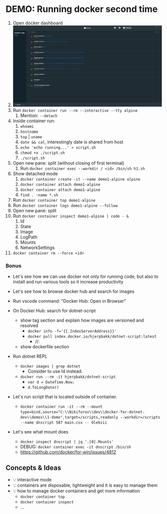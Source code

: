# DEMO: Running docker second time

1. Open docker dashboard
2. ![docker-dashboard](../../docs/assets/docker-dashboard.png)
3. Run `docker container run --rm --interactive --tty alpine`
   1. Mention: `--detach`
4. Inside container run:
   1. `whoami`
   2. `hostname`
   3. `top` | `uname`
   4. `date && cal`, interestingly date is shared from host
   5. `echo 'echo running...' > script.sh`
   6. `chmod +x ./script.sh`
   7. `./script.sh`
5. Open new pane: split (without closing of first terminal)
   1. Run `docker container exec --workdir / <id> /bin/sh h1.sh`
6. Show detached mode
   1. `docker container create -it --name demo1-alpine alpine`
   2. `docker container attach demo1-alpine`
   3. `docker container attach demo1-alpine`
   4. `find . -name *.sh`
7. Run `docker container top demo1-alpine`
8. Run `docker container logs demo1-alpine --follow`
9. Open new pane: split
10. Run `docker container inspect demo1-alpine | code - &`
    1. Id
    2. State
    3. Image
    4. LogPath
    5. Mounts
    6. NetworkSettings
11. `docker container rm --force <id>`

### Bonus

* Let's see how we can use docker not only for running code, but also to install and run various tools so it increase productivity
* Let's see how to browse docker hub and search for images

* Run vscode command: "Docker Hub: Open in Browser"
* On Docker Hub: search for dotnet-script
  * show tag section and explain how images are versioned and resolved
    * `docker info -f='{{.IndexServerAddress}}'`
    * `docker pull index.docker.io/hjerpbakk/dotnet-script:latest`
      * <registryUrl>/<dockerId>/<imageName>:<tag>
  * show dockerfile section
* Run dotnet REPL
  * `docker images | grep dotnet`
    * Consider to use Id instead.
  * `docker run --rm -it hjerpbakk/dotnet-script`
    * `var d = DateTime.Now;`
    * `d.ToLongDate()`
* Let's run script that is located outside of container.
  * `docker container run -it --rm --mount type=bind,source="C:\\Nikiforov\\dev\\docker-for-dotnet-dev\\demos\\1-demo",target=/scripts,readonly --workdir=/scripts --name dnscript 587 main.csx -- Oleksii`
* Let's see what mount does
  * `docker inspect dnscript | jq '.[0].Mounts'`
  * DEBUG: `docker container exec -it dnscript /bin/sh`
  * <https://github.com/docker/for-win/issues/4812>

## Concepts & Ideas

* 💡 interactive mode
* 💡 containers are disposable, lightweight and it is easy to manage them
* 💡 how to manage docker containers and get more information
  * `docker container top`
  * `docker container inspect`
  * ...
